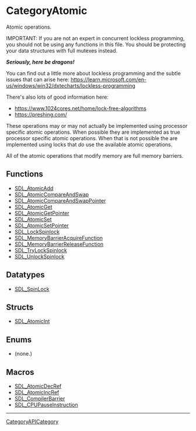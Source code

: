 # CategoryAtomic

Atomic operations.

IMPORTANT: If you are not an expert in concurrent lockless programming, you
should not be using any functions in this file. You should be protecting
your data structures with full mutexes instead.

***Seriously, here be dragons!***

You can find out a little more about lockless programming and the subtle
issues that can arise here:
https://learn.microsoft.com/en-us/windows/win32/dxtecharts/lockless-programming

There's also lots of good information here:

- https://www.1024cores.net/home/lock-free-algorithms
- https://preshing.com/

These operations may or may not actually be implemented using processor
specific atomic operations. When possible they are implemented as true
processor specific atomic operations. When that is not possible the are
implemented using locks that *do* use the available atomic operations.

All of the atomic operations that modify memory are full memory barriers.

<!-- END CATEGORY DOCUMENTATION -->

## Functions

<!-- DO NOT HAND-EDIT CATEGORY LISTS, THEY ARE AUTOGENERATED AND WILL BE OVERWRITTEN, BASED ON TAGS IN INDIVIDUAL PAGE FOOTERS. EDIT THOSE INSTEAD. -->
<!-- BEGIN CATEGORY LIST: CategoryAtomic, CategoryAPIFunction -->
- [SDL_AtomicAdd](SDL_AtomicAdd)
- [SDL_AtomicCompareAndSwap](SDL_AtomicCompareAndSwap)
- [SDL_AtomicCompareAndSwapPointer](SDL_AtomicCompareAndSwapPointer)
- [SDL_AtomicGet](SDL_AtomicGet)
- [SDL_AtomicGetPointer](SDL_AtomicGetPointer)
- [SDL_AtomicSet](SDL_AtomicSet)
- [SDL_AtomicSetPointer](SDL_AtomicSetPointer)
- [SDL_LockSpinlock](SDL_LockSpinlock)
- [SDL_MemoryBarrierAcquireFunction](SDL_MemoryBarrierAcquireFunction)
- [SDL_MemoryBarrierReleaseFunction](SDL_MemoryBarrierReleaseFunction)
- [SDL_TryLockSpinlock](SDL_TryLockSpinlock)
- [SDL_UnlockSpinlock](SDL_UnlockSpinlock)
<!-- END CATEGORY LIST -->

## Datatypes

<!-- DO NOT HAND-EDIT CATEGORY LISTS, THEY ARE AUTOGENERATED AND WILL BE OVERWRITTEN, BASED ON TAGS IN INDIVIDUAL PAGE FOOTERS. EDIT THOSE INSTEAD. -->
<!-- BEGIN CATEGORY LIST: CategoryAtomic, CategoryAPIDatatype -->
- [SDL_SpinLock](SDL_SpinLock)
<!-- END CATEGORY LIST -->

## Structs

<!-- DO NOT HAND-EDIT CATEGORY LISTS, THEY ARE AUTOGENERATED AND WILL BE OVERWRITTEN, BASED ON TAGS IN INDIVIDUAL PAGE FOOTERS. EDIT THOSE INSTEAD. -->
<!-- BEGIN CATEGORY LIST: CategoryAtomic, CategoryAPIStruct -->
- [SDL_AtomicInt](SDL_AtomicInt)
<!-- END CATEGORY LIST -->

## Enums

<!-- DO NOT HAND-EDIT CATEGORY LISTS, THEY ARE AUTOGENERATED AND WILL BE OVERWRITTEN, BASED ON TAGS IN INDIVIDUAL PAGE FOOTERS. EDIT THOSE INSTEAD. -->
<!-- BEGIN CATEGORY LIST: CategoryAtomic, CategoryAPIEnum -->
- (none.)
<!-- END CATEGORY LIST -->

## Macros

<!-- DO NOT HAND-EDIT CATEGORY LISTS, THEY ARE AUTOGENERATED AND WILL BE OVERWRITTEN, BASED ON TAGS IN INDIVIDUAL PAGE FOOTERS. EDIT THOSE INSTEAD. -->
<!-- BEGIN CATEGORY LIST: CategoryAtomic, CategoryAPIMacro -->
- [SDL_AtomicDecRef](SDL_AtomicDecRef)
- [SDL_AtomicIncRef](SDL_AtomicIncRef)
- [SDL_CompilerBarrier](SDL_CompilerBarrier)
- [SDL_CPUPauseInstruction](SDL_CPUPauseInstruction)
<!-- END CATEGORY LIST -->


----
[CategoryAPICategory](CategoryAPICategory)

